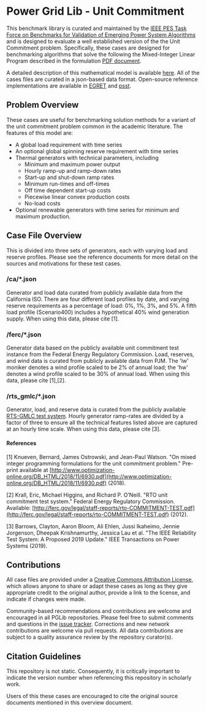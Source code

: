 # Power Grid Lib - Unit Commitment

This benchmark library is curated and maintained by the [IEEE PES Task Force on Benchmarks for Validation of Emerging Power System Algorithms](https://power-grid-lib.github.io/) and is designed to evaluate a well established version of the the Unit Commitment problem.  Specifically, these cases are designed for benchmarking algorithms that solve the following the Mixed-Integer Linear Program described in the formulation [PDF document](MODEL.pdf).

A detailed description of this mathematical model is available [here](http://www.optimization-online.org/DB_FILE/2018/11/6930.pdf).  All of the cases files are curated in a json-based data format.  Open-source reference implementations are available in [EGRET](https://github.com/grid-parity-exchange/Egret) and [psst](https://github.com/kdheepak/psst).

## Problem Overview

These cases are useful for benchmarking solution methods for a variant of the unit commitment problem common in the academic literature. The features of this model are:
* A global load requirement with time series
* An optional global spinning reserve requirement with time series
* Thermal generators with technical parameters, including
    * Minimum and maximum power output
    * Hourly ramp-up and ramp-down rates
    * Start-up and shut-down ramp rates
    * Minimum run-times and off-times
    * Off time dependent start-up costs
    * Piecewise linear convex production costs
    * No-load costs
* Optional renewable generators with time series for minimum and maximum production.

## Case File Overview

This is divided into three sets of generators, each with varying load and reserve profiles. Please see the reference documents for more detail on the sources and motivations for these test cases.

### /ca/*.json
Generator and load data curated from publicly available data from the California ISO. There are four different load profiles by date, and varying reserve requirements as a percentage of load: 0%, 1%, 3%, and 5%. A fifth load profile (Scenario400) includes a hypothetical 40% wind generation supply. When using this data, please cite [1].

### /ferc/*.json
Generator data based on the publicly available unit commitment test instance from the Federal Energy Regulatory Commission. Load, reserves, and wind data is curated from publicly available data from PJM. The 'lw' moniker denotes a wind profile scaled to be 2% of annual load; the 'hw' denotes a wind profile scaled to be 30% of annual load. When using this data, please cite [1],[2].

### /rts_gmlc/*.json
Generator, load, and reserve data is curated from the publicly available [RTS-GMLC test system](https://github.com/GridMod/RTS-GMLC). Hourly generator ramp-rates are divided by a factor of three to ensure all the technical features listed above are captured at an hourly time scale. When using this data, please cite [3].

#### References
[1] Knueven, Bernard, James Ostrowski, and Jean-Paul Watson. "On mixed integer programming formulations for the unit commitment problem." Pre-print available at [http://www.optimization-online.org/DB_HTML/2018/11/6930.pdf](http://www.optimization-online.org/DB_HTML/2018/11/6930.pdf) (2018).

[2] Krall, Eric, Michael Higgins, and Richard P. O’Neill. "RTO unit commitment test system." Federal Energy Regulatory Commission. Available: [http://ferc.gov/legal/staff-reports/rto-COMMITMENT-TEST.pdf](http://ferc.gov/legal/staff-reports/rto-COMMITMENT-TEST.pdf) (2012).

[3] Barrows, Clayton, Aaron Bloom, Ali Ehlen, Jussi Ikaheimo, Jennie Jorgenson, Dheepak Krishnamurthy, Jessica Lau et al. "The IEEE Reliability Test System: A Proposed 2019 Update." IEEE Transactions on Power Systems (2019).


## Contributions

All case files are provided under a [Creative Commons Attribution License](http://creativecommons.org/licenses/by/4.0/), which allows anyone to share or adapt these cases as long as they give appropriate credit to the original author, provide a link to the license, and indicate if changes were made.

Community-based recommendations and contributions are welcome and encouraged in all PGLib repositories. Please feel free to submit comments and questions in the [issue tracker](https://github.com/power-grid-lib/pglib-uc/issues).  Corrections and new network contributions are welcome via pull requests.  All data contributions are subject to a quality assurance review by the repository curator(s).


## Citation Guidelines

This repository is not static.  Consequently, it is critically important to indicate the version number when referencing this repository in scholarly work.

Users of this these cases are encouraged to cite the original source documents mentioned in this overview document.
